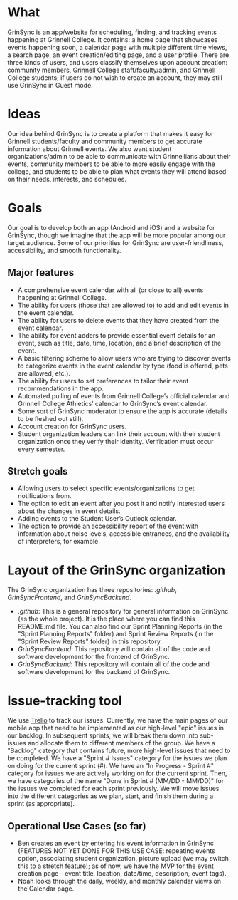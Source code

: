 # What #
GrinSync is an app/website for scheduling, finding, and tracking events happening at Grinnell College. It contains: a home page that showcases events happening soon, a calendar page with multiple different time views, a search page, an event creation/editing page, and a user profile. There are three kinds of users, and users classify themselves upon account creation: community members, Grinnell College staff/faculty/admin, and Grinnell College students; if users do not wish to create an account, they may still use GrinSync in Guest mode.  

# Ideas #
Our idea behind GrinSync is to create a platform that makes it easy for Grinnell students/faculty and community members to get accurate information about Grinnell events. We also want student organizations/admin to be able to communicate with Grinnellians about their events, community members to be able to more easily engage with the college, and students to be able to plan what events they will attend based on their needs, interests, and schedules.

# Goals #
Our goal is to develop both an app (Android and iOS) and a website for GrinSync, though we imagine that the app will be more popular among our target audience. Some of our priorities for GrinSync are user-friendliness, accessibility, and smooth functionality.

## Major features ##
- A comprehensive event calendar with all (or close to all) events happening at Grinnell College.
- The ability for users (those that are allowed to) to add and edit events in the event calendar.
- The ability for users to delete events that they have created from the event calendar.
- The ability for event adders to provide essential event details for an event, such as title, date, time, location, and a brief description of the event.
- A basic filtering scheme to allow users who are trying to discover events to categorize events in the event calendar by type (food is offered, pets are allowed, etc.).
- The ability for users to set preferences to tailor their event recommendations in the app. 
- Automated pulling of events from Grinnell College’s official calendar and Grinnell College Athletics’ calendar to GrinSync’s event calendar. 
- Some sort of GrinSync moderator to ensure the app is accurate (details to be fleshed out still). 
- Account creation for GrinSync users.
- Student organization leaders can link their account with their student organization once they verify their identity. Verification must occur every semester. 

## Stretch goals ##
- Allowing users to select specific events/organizations to get notifications from.
- The option to edit an event after you post it and notify interested users about the changes in event details.
- Adding events to the Student User’s Outlook calendar.
- The option to provide an accessibility report of the event with information about noise levels, accessible entrances, and the availability of interpreters, for example.

# Layout of the GrinSync organization #
The GrinSync organization has three repositories: *.github*, *GrinSyncFrontend*, and *GrinSyncBackend*. 
- *.github*: This is a general repository for general information on GrinSync (as the whole project). It is the place where you can find this README.md file. You can also find our Sprint Planning Reports (in the "Sprint Planning Reports" folder) and Sprint Review Reports (in the "Sprint Review Reports" folder) in this repository.
- *GrinSyncFrontend*: This repository will contain all of the code and software development for the frontend of GrinSync.
- *GrinSyncBackend*: This repository will contain all of the code and software development for the backend of GrinSync.

# Issue-tracking tool #
We use [Trello](https://trello.com/b/uRb8HI8c/grinsync) to track our issues. Currently, we have the main pages of our mobile app that need to be implemented as our high-level "epic" issues in our backlog. In subsequent sprints, we will break them down into sub-issues and allocate them to different members of the group. We have a "Backlog" category that contains future, more high-level issues that need to be completed. We have a "Sprint # Issues" category for the issues we plan on doing for the current sprint (#). We have an "In Progress - Sprint #" category for issues we are actively working on for the current sprint. Then, we have categories of the name "Done in Sprint # (MM/DD - MM/DD)" for the issues we completed for each sprint previously. We will move issues into the different categories as we plan, start, and finish them during a sprint (as appropriate). 

## Operational Use Cases (so far)
- Ben creates an event by entering his event information in GrinSync (FEATURES NOT YET DONE FOR THIS USE CASE: repeating events option, associating student organization, picture upload (we may switch this to a stretch feature); as of now, we have the MVP for the event creation page - event title, location, date/time, description, event tags).
- Noah looks through the daily, weekly, and monthly calendar views on the Calendar page. 
